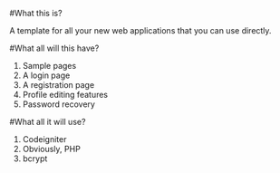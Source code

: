 #What this is?

A template for all your new web applications that you can use directly.

#What all will this have?

 1. Sample pages
 2. A login page
 3. A registration page
 4. Profile editing features
 5. Password recovery

#What all it will use?

 1. Codeigniter
 2. Obviously, PHP
 3. bcrypt